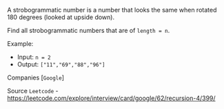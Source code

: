 A strobogrammatic number is a number that looks the same when rotated 180 degrees (looked at upside down).

Find all strobogrammatic numbers that are of `length = n`.

Example:

- Input:  `n = 2`
- Output: `["11","69","88","96"]`

Companies [`Google`]

Source `Leetcode` - https://leetcode.com/explore/interview/card/google/62/recursion-4/399/